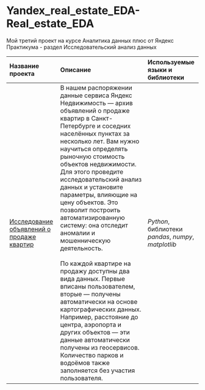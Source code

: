 # Yandex_real_estate_EDA-Real_estate_EDA
Мой третий проект на курсе Аналитика данных плюс от Яндекс Практикума - раздел Исследовательский анализ данных

| Название проекта | Описание | Используемые языки и библиотеки | 
| :---------------------- | :---------------------- | :---------------------- |
| [Исследование объявлений о продаже квартир](real_estate_analysis) | В нашем распоряжении данные сервиса Яндекс Недвижимость — архив объявлений о продаже квартир в Санкт-Петербурге и соседних населённых пунктах за несколько лет. Вам нужно научиться определять рыночную стоимость объектов недвижимости. Для этого проведите исследовательский анализ данных и установите параметры, влияющие на цену объектов. Это позволит построить автоматизированную систему: она отследит аномалии и мошенническую деятельность. <br> <br> По каждой квартире на продажу доступны два вида данных. Первые вписаны пользователем, вторые — получены автоматически на основе картографических данных. Например, расстояние до центра, аэропорта и других объектов — эти данные автоматически получены из геосервисов. Количество парков и водоёмов также заполняется без участия пользователя.| *Python*, библиотеки *pandas*, *numpy*, *matplotlib* |

